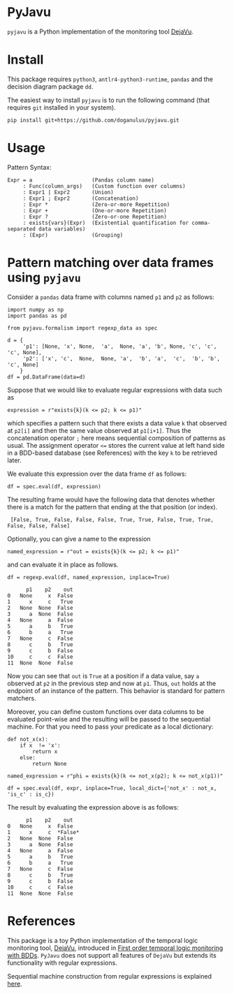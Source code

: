 # PyJavu

`pyjavu` is a Python implementation of the monitoring tool [DejaVu](https://github.com/havelund/tracecontract/tree/master/dejavu).

# Install

This package requires `python3`,  `antlr4-python3-runtime`, `pandas` and the decision diagram package `dd`.

The easiest way to install `pyjavu` is to run the following command (that requires `git` installed in your system). 

    pip install git+https://github.com/doganulus/pyjavu.git

# Usage

Pattern Syntax:     
  
    Expr = a                   (Pandas column name)
         : Func(column_args)   (Custom function over columns)
         : Expr1 | Expr2       (Union)
         : Expr1 ; Expr2       (Concatenation)
         : Expr *              (Zero-or-more Repetition)
         : Expr +              (One-or-more Repetition)
         : Expr ?              (Zero-or-one Repetition)
         : exists{vars}(Expr)  (Existential quantification for comma-separated data variables)
         : (Expr)              (Grouping)

# Pattern matching over data frames using `pyjavu`

Consider a `pandas` data frame with columns named `p1` and `p2` as follows: 

    import numpy as np
    import pandas as pd
     
    from pyjavu.formalism import regexp_data as spec

    d = {
         'p1': [None, 'x', None,  'a',  None, 'a', 'b', None, 'c', 'c', 'c', None], 
         'p2': ['x', 'c',  None,  None, 'a',  'b', 'a',  'c',  'b', 'b', 'c', None]
        }
    df = pd.DataFrame(data=d)

Suppose that we would like to evaluate regular expressions with data such as  

    expression = r"exists{k}(k <= p2; k <= p1)"

which specifies a pattern such that there exists a data value `k` that observed at `p2[i]` and then the same value observed at `p1[i+1]`. Thus the concatenation operator `;` here means sequential composition of patterns as usual. The assignment operator `<=` stores the current value at left hand side in a BDD-based database (see References) with the key `k` to be retrieved later.

We evaluate this expression over the data frame `df` as follows:

    df = spec.eval(df, expression)

The resulting frame would have the following data that denotes whether there is a match for the pattern that ending at the that position (or index).

     [False, True, False, False, False, True, True, False, True, True, False, False, False]

Optionally, you can give a name to the expression

    named_expression = r"out = exists{k}(k <= p2; k <= p1)"

and can evaluate it in place as follows.

    df = regexp.eval(df, named_expression, inplace=True)

          p1    p2    out
    0   None     x  False
    1      x     c   True
    2   None  None  False
    3      a  None  False
    4   None     a  False
    5      a     b   True
    6      b     a   True
    7   None     c  False
    8      c     b   True
    9      c     b  False
    10     c     c  False
    11  None  None  False

Now you can see that `out` is `True` at a position if a data value, say `a` observed at `p2` in the previous step and now at `p1`. Thus, `out` holds at the endpoint of an instance of the pattern. This behavior is standard for pattern matchers.

Moreover, you can define custom functions over data columns to be evaluated point-wise and the resulting will be passed to the sequential machine. For that you need to pass your predicate as a local dictionary:

    def not_x(x):
        if x  != 'x':
            return x
        else:
            return None   
        
    named_expression = r"phi = exists{k}(k <= not_x(p2); k <= not_x(p1))"
     
    df = spec.eval(df, expr, inplace=True, local_dict={'not_x' : not_x, 'is_c' : is_c})

The result by evaluating the expression above is as follows:

          p1    p2    out
    0   None     x  False
    1      x     c  *False*
    2   None  None  False
    3      a  None  False
    4   None     a  False
    5      a     b   True
    6      b     a   True
    7   None     c  False
    8      c     b   True
    9      c     b  False
    10     c     c  False
    11  None  None  False

# References

This package is a toy Python implementation of the temporal logic monitoring tool, [DejaVu](https://github.com/havelund/tracecontract/tree/master/dejavu), introduced in [First order temporal logic monitoring with BDDs](https://doi.org/10.23919/FMCAD.2017.8102249). `PyJavu` does not support all features of `DejaVu` but extends its functionality with regular expressions.

Sequential machine construction from regular expressions is explained [here](https://arxiv.org/pdf/1801.08979.pdf).

